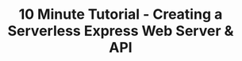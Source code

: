---
title: 10 Minute Tutorial - Creating a Serverless Express Web Server & API
description: "How to create and deploy a serverless Express web server with an HTTP API and routing using AWS Lambda."
banner: "./banner.jpg"
authorIds:
  - nader-dabit
href: https://dev.to/aws/10-minute-tutorial-creating-a-serverless-express-web-server-api-29j7
platforms:
  - React
  - Angular
  - Vue
categories:
  - Functions
  - API (REST)
---